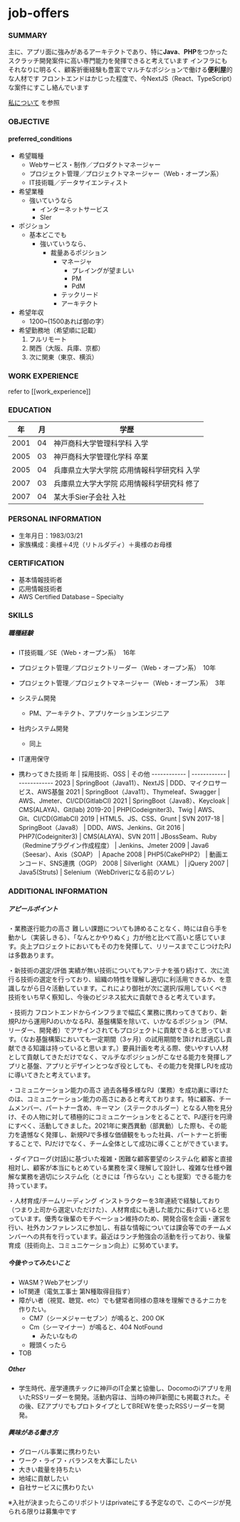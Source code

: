 # job-offers

### SUMMARY

主に、アプリ面に強みがあるアーキテクトであり、特に**Java**、**PHP**をつかったスクラッチ開発案件に高い専門能力を発揮できると考えています
インフラにもそれなりに明るく、顧客折衝経験も豊富でマルチなポジションで働ける**便利屋**的な人材です
フロントエンドはかじった程度で、今NextJS（React、TypeScript）な案件にすこし絡んでいます

[私について](about_me) を参照

### OBJECTIVE

#### preferred_conditions
- 希望職種
	- Webサービス・制作／プロダクトマネージャー
	- プロジェクト管理／プロジェクトマネージャー（Web・オープン系）
	- IT技術職／データサイエンティスト
- 希望業種
	- 強いていうなら
		- インターネットサービス
		- SIer
- ポジション
	- 基本どこでも
		- 強いていうなら、
			- 裁量あるポジション
				- マネージャ
					- プレイングが望ましい
					- PM
					- PdM
				- テックリード
				- アーキテクト
- 希望年収
	- 1200~(1500あれば御の字）
- 希望勤務地（希望順に記載）
	1. フルリモート
	2. 関西（大阪、兵庫、京都）
	3. 次に関東（東京、横浜）

### WORK EXPERIENCE

refer to [[work_experience]]

### EDUCATION

年 | 月 | 学歴
------------ | ------------ | ------------ 
2001 | 04 | 神⼾商科⼤学管理科学科 ⼊学 
2005 | 03 | 神⼾商科⼤学管理化学科 卒業
2005 | 04 | 兵庫県⽴⼤学⼤学院 応⽤情報科学研究科 ⼊学
2007 | 03 | 兵庫県⽴⼤学⼤学院 応⽤情報科学研究科 修了
2007 | 04 | 某大手Sier子会社 ⼊社

### PERSONAL INFORMATION

- 生年月日：1983/03/21
- 家族構成：奥様＋4児（リトルダディ）＋奥様のお母様

### CERTIFICATION

- 基本情報技術者
- 応用情報技術者
- AWS Certified Database – Specialty

### SKILLS

##### 職種経験
-   IT技術職／SE（Web・オープン系）　16年
-   プロジェクト管理／プロジェクトリーダー（Web・オープン系）　10年
-   プロジェクト管理／プロジェクトマネージャー（Web・オープン系）　3年
-  システム開発
	- PM、アーキテクト、アプリケーションエンジニア
-  社内システム開発
	- 同上
-  IT運用保守


- 携わってきた技術
年 | 採用技術、OSS | その他 
------------ | ------------ | ------------ 
2023 | SpringBoot（Java11）、NextJS | DDD、マイクロサービス、AWS基盤
2021 | SpringBoot（Java11）、Thymeleaf、Swagger | AWS、Jmeter、CI/CD(GitlabCI)
2021 | SpringBoot（Java8）、Keycloak | CMS(ALAYA)、Git(lab)
2019-20 | PHP(Codeigniter3)、Twig | AWS、Git、CI/CD(GitlabCI)
2019 | HTML5、JS、CSS、Grunt | SVN
2017-18 | SpringBoot（Java8） | DDD、AWS、Jenkins、Git
2016 | PHP7(Codeigniter3) | CMS(ALAYA)、SVN
2011 | JBossSeam、Ruby（Redmineプラグイン作成程度） | Jenkins、Jmeter
2009 | Java6（Seesar）、Axis（SOAP） | Apache
2008 | PHP5(CakePHP2） | 動画エンコード、SNS連携（OGP）
2008 | Silverlight（XAML） | jQuery
2007 | Java5(Struts) | Selenium（WebDriverになる前のソレ）

 
### ADDITIONAL INFORMATION

##### アピールポイント

・業務遂行能力の高さ
	難しい課題についても諦めることなく、時には自ら手を動かし（実装しきる）、「なんとかやりぬく」力が他と比べて高いと感じています。炎上プロジェクトにおいてもその力を発揮して、リリースまでこじつけたPJは多数あります。

・新技術の選定/評価
	実績が無い技術についてもアンテナを張り続けて、次に流行る技術の選定を行っており、組織の特性を理解し適切に利活用できるか、を意識しながら日々活動しています。これにより御社が次に選択/採用していくべき技術をいち早く察知し、今後のビジネス拡大に貢献できると考えています。

・技術力
	フロントエンドからインフラまで幅広く業務に携わってきており、新規PJから運用PJのいかなるPJ、基盤構築を除いて、いかなるポジション（PM、リーダー、開発者）でアサインされてもプロジェクトに貢献できると思っています。（なお基盤構築においても一定期間（3ヶ月）の試用期間を頂ければ適応し貢献できる知識は持っていると思います。）要員計画を考える際、使いやすい人材として貢献してきただけでなく、マルチなポジションがこなせる能力を発揮しアプリと基盤、アプリとデザインとつなぎ役としても、その能力を発揮しPJを成功に導いてきたと考えています。

・コミュニケーション能力の高さ
	過去各種多様なPJ（業務）を成功裏に導けたのは、コミュニケーション能力の高さにあると考えております。特に顧客、チームメンバー、パートナー含め、キーマン（ステークホルダー）となる人物を見分け、その人物に対して積極的にコミュニケーションをとることで、PJ遂行を円滑にすべく、活動してきました。2021年に東西異動（部異動）した際も、その能力を遺憾なく発揮し、新規PJで多様な価値観をもった社員、パートナーと折衝することで、PJだけでなく、チーム全体として成功に導くことができています。

・ダイアローグ(対話)に基づいた複雑・困難な顧客要望のシステム化
	顧客と直接相対し、顧客が本当にもとめている業務を深く理解して設計し、複雑な仕様や難解な業務を適切にシステム化（ときには「作らない」ことも提案）できる能力を持っています。

・人材育成/チームリーディング
	インストラクターを3年連続で経験しており（つまり上司から選定いただけた）、人材育成にも適した能力に長けていると思っています。優秀な後輩のモチベーション維持のため、開発合宿を企画・運営を行い、社外カンファレンスに参加し、有益な情報については課会等でのチームメンバーへの共有を行っています。最近はランチ勉強会の活動を行っており、後輩育成（技術向上、コミュニケーション向上）に努めています。


##### 今後やってみたいこと
- WASM？Webアセンブリ 
- IoT関連（電気工事士 第N種取得目指す）
- 障がい者（視覚、聴覚、etc）でも健常者同様の意味を理解できるナニカを作りたい。
	- CM7（シーメジャーセブン）が鳴ると、200 OK
	- Cm（シーマイナー）が鳴ると、404 NotFound
		- みたいなもの
	- 饅頭くったら
- TOB

##### Other
- 学生時代、産学連携チックに神戸のIT企業と協働し、Docomoのiアプリを用いたRSSリーダーを開発。活動内容は、当時の神戸新聞にも掲載された。その後、EZアプリでもプロトタイプとしてBREWを使ったRSSリーダーを開発。

##### 興味がある働き方
- グローバル事業に携わりたい
- ワーク・ライフ・バランスを大事にしたい
- 大きい裁量を持ちたい
- 地域に貢献したい
- 自社サービスに携わりたい


※入社が決まったらこのリポジトリはprivateにする予定なので、このページが見られる限りは募集中です